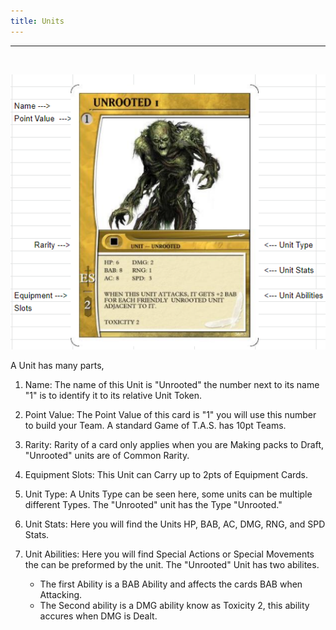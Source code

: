 ```yaml
---
title: Units
---
```

___
<br>

![Unit](./units/Unit.PNG)
<br>

A Unit has many parts,			
			
1. Name: The name of this Unit is "Unrooted" the number next to its name "1" is to identify it to its relative Unit Token.

2. Point Value: The Point Value of this card is "1" you will use this number to build your Team. A standard Game of T.A.S. has 10pt Teams.

3. Rarity: Rarity of a card only applies when you are Making packs to Draft, "Unrooted" units are   of Common Rarity.			
4. Equipment Slots: This Unit can Carry up to 2pts of Equipment Cards.			
5. Unit Type: A Units Type can be seen here, some units can be multiple different Types. The "Unrooted" unit has the Type "Unrooted."			
6. Unit Stats: Here you will find the Units HP, BAB, AC, DMG, RNG, and SPD Stats. 			
7. Unit Abilities:  Here you will find Special Actions or Special Movements the can be preformed by the unit. The "Unrooted" Unit has two abilites. 			
    * The first Ability is a BAB Ability and affects the cards BAB when Attacking. 
    * The Second ability is a DMG ability know as Toxicity 2, this ability accures when DMG is Dealt. 			

<br>
<br>